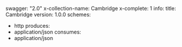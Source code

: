 swagger: "2.0"
x-collection-name: Cambridge
x-complete: 1
info:
  title: Cambridge
  version: 1.0.0
schemes:
- http
produces:
- application/json
consumes:
- application/json